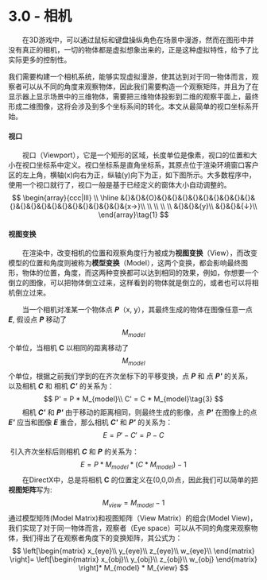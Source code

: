 # 3.0 - 相机

　　在3D游戏中，可以通过鼠标和键盘操纵角色在场景中漫游，然而在图形中并没有真正的相机，一切的物体都是虚拟想象出来的，正是这种虚拟特性，给予了比实际更多的控制性。

​	我们需要构建一个相机系统，能够实现虚拟漫游，使其达到对于同一物体而言，观察者可以从不同的角度来观察物体，因此我们需要构造一个观察矩阵，并且为了在显示器上显示场景中的三维物体，需要把三维物体投影到二维的观察平面上，最终形成二维图像，这将会涉及到多个坐标系间的转化。本文从最简单的视口坐标系开始。

#### 视口

　　视口（Viewport），它是一个矩形的区域，长度单位是像素，视口的位置和大小在视口坐标系中定义。视口坐标系是直角坐标系，其原点位于渲染环境窗口客户区的左上角，横轴(x)向右为正，纵轴(y)向下为正，如下图所示。大多数程序中，使用一个视口就行了，视口一般是基于已经定义的窗体大小自动调整的。
$$
\begin{array}{ccc|lll}
\\
\hline
&{}&{}&{O}&{}&{}&{}&{}&{}&{}&{}&{}&{}&{}&{}&{}&{}&{}&{}&{}&{}&{}&{}&{}&{x→}\\
\\
\\
\\
\\
&{}&{}&{y}\\
&{}&{}&{↓}\\
\end{array}\tag{1}
$$


#### 视图变换

　　在渲染中，改变相机的位置和观察角度行为被成为**视图变换**（View），而改变模型的位置和角度则被称为**模型变换**（Model），这两个变换，都会影响最终图形，物体的位置，角度，而这两种变换都可以达到相同的效果，例如，你想要一个倒立的图像，可以把物体倒立过来，这样看到的物体就是倒立的，或者也可以将相机倒立过来。

　　当一个相机对准某一个物体点 ***P***（x, y），其最终生成的物体在图像任意一点 ***E***, 假设点 ***P*** 移动了$$M_{model}$$个单位，当相机 **C** 以相同的距离移动了$$M_{model}$$个单位，根据之前我们学到的在齐次坐标下的平移变换，点 ***P*** 和 点 ***P'*** 的关系，以及相机 ***C*** 和 相机 ***C'*** 的关系为：
$$
P' = P * M_{model}\\
C' = C * M_{model}\tag{3}
$$
　　相机 ***C'*** 和 ***P'***  由于移动的距离相同，则最终生成的影像，点 ***P'*** 在图像上的点 ***E'*** 应当和图像 ***E*** 重合，那么相机 ***C'*** 和 ***P'***  的关系为：
$$
E = P'-C' = P - C
$$

​	引入齐次坐标后则相机 ***C*** 和 ***P***  的关系为：
$$
E = P * M_{model} * (C * M_{model})-1
$$
　　在DirectX中，总是将相机 **C** 的位置定义在(0,0,0)点，因此我们可以简单的把**视图矩阵**写为:
$$
M_{view} = M_{model}-1
$$
​	通过模型矩阵(Model Matrix)和视图矩阵（View Matrix）的组合(Model View)，我们实现了对于同一物体而言，观察者（Eye space）可以从不同的角度来观察物体，我们得出了在观察者角度下的变换矩阵，其公式为：
$$
\left[\begin{matrix}
  x_{eye}\\
  y_{eye}\\
  z_{eye}\\
  w_{eye}\\
  \end{matrix} \right]=
  \left[\begin{matrix}
  x_{obj}\\
  y_{obj}\\
  z_{obj}\\
  w_{obj} 
   \end{matrix} \right]*
  M_{model} * M_{view}
$$


